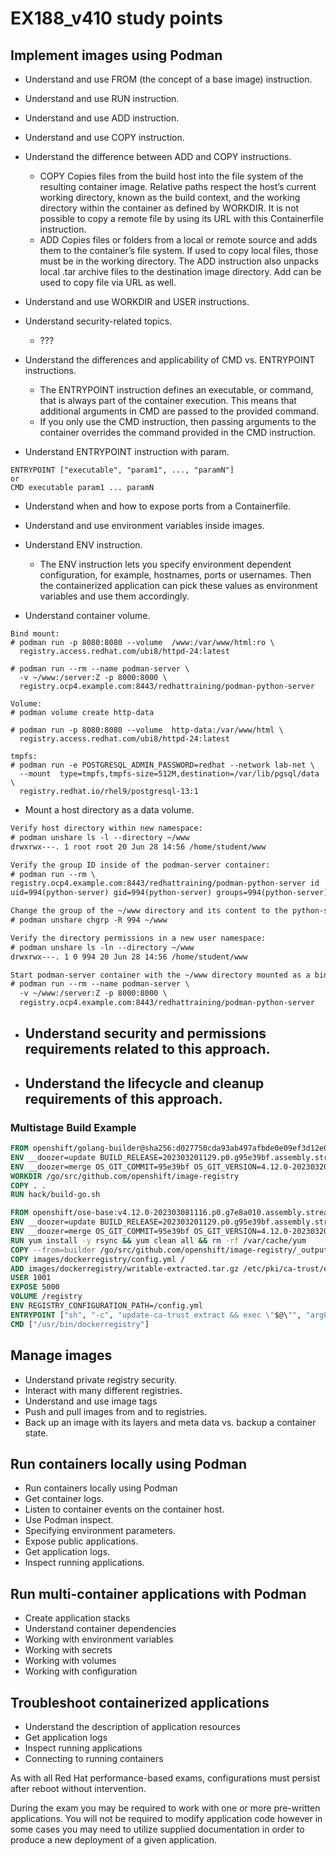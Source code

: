 # EX188_v410 study points #

## Implement images using Podman ##
- Understand and use FROM (the concept of a base image) instruction.
- Understand and use RUN instruction.
- Understand and use ADD instruction.
- Understand and use COPY instruction.
- Understand the difference between ADD and COPY instructions.

  - COPY
Copies files from the build host into the file system of the resulting container image. Relative paths respect the host’s current working directory, known as the build context, and the working directory within the container as defined by WORKDIR. It is not possible to copy a remote file by using its URL with this Containerfile instruction.
  - ADD
Copies files or folders from a local or remote source and adds them to the container’s file system. If used to copy local files, those must be in the working directory. The ADD instruction also unpacks local .tar archive files to the destination image directory. Add can be used to copy file via URL as well.


- Understand and use WORKDIR and USER instructions.
- Understand security-related topics.
  - ???

- Understand the differences and applicability of CMD vs. ENTRYPOINT instructions.

  - The ENTRYPOINT instruction defines an executable, or command, that is always part of the container execution. This means that additional arguments in CMD are passed to the provided command. 
  - If you only use the CMD instruction, then passing arguments to the container overrides the command provided in the CMD instruction.

- Understand ENTRYPOINT instruction with param.
```
ENTRYPOINT ["executable", "param1", ..., "paramN"]
or 
CMD executable param1 ... paramN
```
- Understand when and how to expose ports from a Containerfile.
- Understand and use environment variables inside images.
- Understand ENV instruction.
  - The ENV instruction lets you specify environment dependent configuration, for example, hostnames, ports or usernames. Then the containerized application can pick these values as environment variables and use them accordingly.

- Understand container volume.
```
Bind mount:
# podman run -p 8080:8080 --volume  /www:/var/www/html:ro \
  registry.access.redhat.com/ubi8/httpd-24:latest
  
# podman run --rm --name podman-server \
  -v ~/www:/server:Z -p 8000:8000 \
  registry.ocp4.example.com:8443/redhattraining/podman-python-server
  
Volume:
# podman volume create http-data

# podman run -p 8080:8080 --volume  http-data:/var/www/html \
  registry.access.redhat.com/ubi8/httpd-24:latest

tmpfs:
# podman run -e POSTGRESQL_ADMIN_PASSWORD=redhat --network lab-net \
  --mount  type=tmpfs,tmpfs-size=512M,destination=/var/lib/pgsql/data \
  registry.redhat.io/rhel9/postgresql-13:1
```

- Mount a host directory as a data volume.
```diff
Verify host directory within new namespace:
# podman unshare ls -l --directory ~/www
drwxrwx---. 1 root root 20 Jun 28 14:56 /home/student/www

Verify the group ID inside of the podman-server container:
# podman run --rm \
registry.ocp4.example.com:8443/redhattraining/podman-python-server id
uid=994(python-server) gid=994(python-server) groups=994(python-server)

Change the group of the ~/www directory and its content to the python-server group ID:
# podman unshare chgrp -R 994 ~/www

Verify the directory permissions in a new user namespace:
# podman unshare ls -ln --directory ~/www
drwxrwx---. 1 0 994 20 Jun 28 14:56 /home/student/www

Start podman-server container with the ~/www directory mounted as a bind mount:
# podman run --rm --name podman-server \
  -v ~/www:/server:Z -p 8000:8000 \
  registry.ocp4.example.com:8443/redhattraining/podman-python-server
```

- Understand security and permissions requirements related to this approach.
  - 
- Understand the lifecycle and cleanup requirements of this approach.
  - 

### Multistage Build Example ###
```dockerfile
FROM openshift/golang-builder@sha256:d027750cda93ab497afbde0e09ef3d12e0aac10e9c89ed6da866b15188c9969c AS builder
ENV __doozer=update BUILD_RELEASE=202303201129.p0.g95e39bf.assembly.stream BUILD_VERSION=v4.12.0 OS_GIT_MAJOR=4 OS_GIT_MINOR=12 OS_GIT_PATCH=0 OS_GIT_TREE_STATE=clean OS_GIT_VERSION=4.12.0-202303201129.p0.g95e39bf.assembly.stream SOURCE_GIT_TREE_STATE=clean 
ENV __doozer=merge OS_GIT_COMMIT=95e39bf OS_GIT_VERSION=4.12.0-202303201129.p0.g95e39bf.assembly.stream-95e39bf SOURCE_DATE_EPOCH=1679307754 SOURCE_GIT_COMMIT=95e39bf0e31a5af9ebcee698a69a4996a39e221a SOURCE_GIT_TAG=openshift-4.2.0-rc.3-180-g95e39bf0e SOURCE_GIT_URL=https://github.com/openshift/image-registry 
WORKDIR /go/src/github.com/openshift/image-registry
COPY . .
RUN hack/build-go.sh

FROM openshift/ose-base:v4.12.0-202303081116.p0.g7e8a010.assembly.stream
ENV __doozer=update BUILD_RELEASE=202303201129.p0.g95e39bf.assembly.stream BUILD_VERSION=v4.12.0 OS_GIT_MAJOR=4 OS_GIT_MINOR=12 OS_GIT_PATCH=0 OS_GIT_TREE_STATE=clean OS_GIT_VERSION=4.12.0-202303201129.p0.g95e39bf.assembly.stream SOURCE_GIT_TREE_STATE=clean 
ENV __doozer=merge OS_GIT_COMMIT=95e39bf OS_GIT_VERSION=4.12.0-202303201129.p0.g95e39bf.assembly.stream-95e39bf SOURCE_DATE_EPOCH=1679307754 SOURCE_GIT_COMMIT=95e39bf0e31a5af9ebcee698a69a4996a39e221a SOURCE_GIT_TAG=openshift-4.2.0-rc.3-180-g95e39bf0e SOURCE_GIT_URL=https://github.com/openshift/image-registry 
RUN yum install -y rsync && yum clean all && rm -rf /var/cache/yum
COPY --from=builder /go/src/github.com/openshift/image-registry/_output/local/bin/dockerregistry /usr/bin/
COPY images/dockerregistry/config.yml /
ADD images/dockerregistry/writable-extracted.tar.gz /etc/pki/ca-trust/extracted
USER 1001
EXPOSE 5000
VOLUME /registry
ENV REGISTRY_CONFIGURATION_PATH=/config.yml
ENTRYPOINT ["sh", "-c", "update-ca-trust extract && exec \"$@\"", "arg0"]
CMD ["/usr/bin/dockerregistry"]
```

## Manage images ##
- Understand private registry security.
- Interact with many different registries.
- Understand and use image tags
- Push and pull images from and to registries.
- Back up an image with its layers and meta data vs. backup a container state.


## Run containers locally using Podman ##
- Run containers locally using Podman
- Get container logs.
- Listen to container events on the container host.
- Use Podman inspect.
- Specifying environment parameters.
- Expose public applications.
- Get application logs.
- Inspect running applications.


## Run multi-container applications with Podman ##
- Create application stacks
- Understand container dependencies
- Working with environment variables
- Working with secrets
- Working with volumes
- Working with configuration


## Troubleshoot containerized applications ##
- Understand the description of application resources
- Get application logs
- Inspect running applications
- Connecting to running containers


As with all Red Hat performance-based exams, configurations must persist after reboot without intervention.

During the exam you may be required to work with one or more pre-written applications. You will not be required to modify application code however in some cases you may need to utilize supplied documentation in order to produce a new deployment of a given application.
